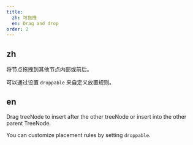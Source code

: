 ```yaml
---
title:
  zh: 可拖拽
  en: Drag and drop
order: 2
---
```


## zh

将节点拖拽到其他节点内部或前后。

可以通过设置 `droppable` 来自定义放置规则。

## en

Drag treeNode to insert after the other treeNode or insert into the other parent TreeNode.

You can customize placement rules by setting `droppable`.
